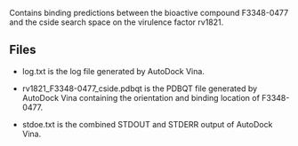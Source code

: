 Contains binding predictions between the bioactive compound F3348-0477 and the cside search space on the virulence factor rv1821.

## Files

- log.txt is the log file generated by AutoDock Vina.

- rv1821_F3348-0477_cside.pdbqt is the PDBQT file generated by AutoDock Vina containing the orientation and binding location of F3348-0477.

- stdoe.txt is the combined STDOUT and STDERR output of AutoDock Vina.

